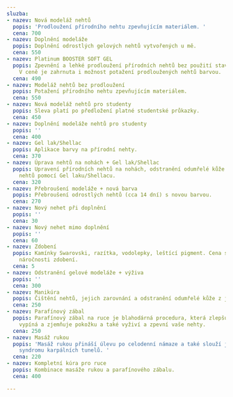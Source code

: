 ```yaml
---
sluzba:
- nazev: Nová modeláž nehtů
  popis: 'Prodloužení přírodního nehtu zpevňujícím materiálem. '
  cena: 700
- nazev: Doplnění modeláže
  popis: Doplnění odrostlých gelových nehtů vytvořených u mě.
  cena: 550
- nazev: Platinum BOOSTER SOFT GEL
  popis: Zpevnění a lehké prodloužení přírodních nehtů bez použití stavebního UV gelu.
    V ceně je zahrnuta i možnost potažení prodloužených nehtů barvou.
  cena: 490
- nazev: Modeláž nehtů bez prodloužení
  popis: Potažení přírodního nehtu zpevňujícím materiálem.
  cena: 550
- nazev: Nová modeláž nehtů pro studenty
  popis: Sleva platí po předložení platné studentské průkazky.
  cena: 450
- nazev: Doplnění modeláže nehtů pro studenty
  popis: ''
  cena: 400
- nazev: Gel lak/Shellac
  popis: Aplikace barvy na přírodní nehty.
  cena: 370
- nazev: Úprava nehtů na nohách + Gel lak/Shellac
  popis: Upravení přírodních nehtů na nohách, odstranění odumřelé kůže a zkrášlení
    nehtů pomocí Gel laku/Shellacu.
  cena: 320
- nazev: Přebroušení modeláže + nová barva
  popis: Přebroušení odrostlých nehtů (cca 14 dní) s novou barvou.
  cena: 270
- nazev: Nový nehet při doplnění
  popis: ''
  cena: 30
- nazev: Nový nehet mimo doplnění
  popis: ''
  cena: 60
- nazev: Zdobení
  popis: Kamínky Swarovski, razítka, vodolepky, leštící pigment. Cena se odvíjí podle
    náročnosti zdobení.
  cena: 5
- nazev: Odstranění gelové modeláže + výživa
  popis: ''
  cena: 300
- nazev: Manikúra
  popis: Čištění nehtů, jejich zarovnání a odstranění odumřelé kůže z jejich okolí.
  cena: 250
- nazev: Parafínový zábal
  popis: Parafínový zábal na ruce je blahodárná procedura, která zlepšuje prokrvení,
    vypíná a zjemňuje pokožku a také vyživí a zpevní vaše nehty.
  cena: 250
- nazev: Masáž rukou
  popis: 'Masáž rukou přináší úlevu po celodenní námaze a také slouží jako prevence
    syndromu karpálních tunelů. '
  cena: 220
- nazev: Kompletní kúra pro ruce
  popis: Kombinace masáže rukou a parafínového zábalu.
  cena: 400

---
```

